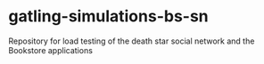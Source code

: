 # gatling-simulations-bs-sn
Repository for load testing of the death star social network and the Bookstore applications

